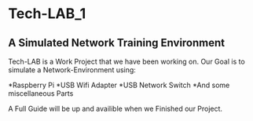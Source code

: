 # Tech-LAB_1

## A Simulated Network Training Environment


Tech-LAB is a Work Project that we have been working on.
Our Goal is to simulate a Network-Environment using:

*Raspberry Pi
*USB Wifi Adapter
*USB Network Switch
*And some miscellaneous Parts

A Full Guide will be up and availible when we Finished our Project.

